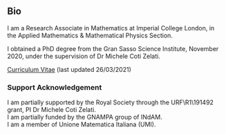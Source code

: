 ## Bio

I am a Research Associate in Mathematics at Imperial College London, in the Applied Mathematics & Mathematical Physics Section.

I obtained a PhD degree from the Gran Sasso Science Institute, November 2020, under the supervision of Dr Michele Coti Zelati.

[Curriculum Vitae](https://wwwf.imperial.ac.uk/~mdolce/CV_MD.pdf) (last updated 26/03/2021) 

### Support Acknowledgement

I am partially supported by the Royal Society through the URF\R1\191492 grant, PI Dr Michele Coti Zelati.\
I am partially funded by the GNAMPA group of INdAM.\
I am a member of Unione Matematica Italiana (UMI).